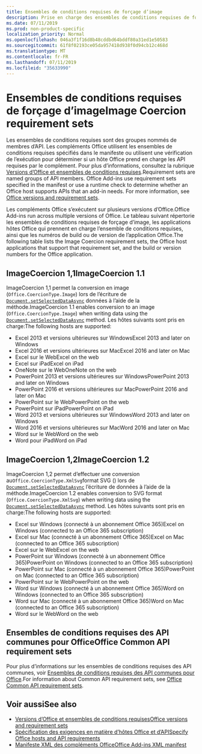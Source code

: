 ```yaml
---
title: Ensembles de conditions requises de forçage d’image
description: Prise en charge des ensembles de conditions requises de forçage d’image avec des compléments Office dans Excel, PowerPoint et Word.
ms.date: 07/11/2019
ms.prod: non-product-specific
localization_priority: Normal
ms.openlocfilehash: 046a3f1f16d8b48cddbd64bddf80a31ed1e50583
ms.sourcegitcommit: 61f8f02193ce05da957418d938f0d94cb12c468d
ms.translationtype: MT
ms.contentlocale: fr-FR
ms.lasthandoff: 07/11/2019
ms.locfileid: "35633990"
---
```

# <a name="image-coercion-requirement-sets"></a><span data-ttu-id="054c8-103">Ensembles de conditions requises de forçage d’image</span><span class="sxs-lookup"><span data-stu-id="054c8-103">Image Coercion requirement sets</span></span>

<span data-ttu-id="054c8-p101">Les ensembles de conditions requises sont des groupes nommés de membres d’API. Les compléments Office utilisent les ensembles de conditions requises spécifiés dans le manifeste ou utilisent une vérification de l’exécution pour déterminer si un hôte Office prend en charge les API requises par le complément. Pour plus d’informations, consultez la rubrique [Versions d’Office et ensembles de conditions requises](/office/dev/add-ins/develop/office-versions-and-requirement-sets).</span><span class="sxs-lookup"><span data-stu-id="054c8-p101">Requirement sets are named groups of API members. Office Add-ins use requirement sets specified in the manifest or use a runtime check to determine whether an Office host supports APIs that an add-in needs. For more information, see [Office versions and requirement sets](/office/dev/add-ins/develop/office-versions-and-requirement-sets).</span></span>

<span data-ttu-id="054c8-107">Les compléments Office s’exécutent sur plusieurs versions d’Office.</span><span class="sxs-lookup"><span data-stu-id="054c8-107">Office Add-ins run across multiple versions of Office.</span></span> <span data-ttu-id="054c8-108">Le tableau suivant répertorie les ensembles de conditions requises de forçage d’image, les applications hôtes Office qui prennent en charge l’ensemble de conditions requises, ainsi que les numéros de build ou de version de l’application Office.</span><span class="sxs-lookup"><span data-stu-id="054c8-108">The following table lists the Image Coercion requirement sets, the Office host applications that support that requirement set, and the build or version numbers for the Office application.</span></span>

## <a name="imagecoercion-11"></a><span data-ttu-id="054c8-109">ImageCoercion 1,1</span><span class="sxs-lookup"><span data-stu-id="054c8-109">ImageCoercion 1.1</span></span>

<span data-ttu-id="054c8-110">ImageCoercion 1,1 permet la conversion en image (`Office.CoercionType.Image`) lors de l’écriture de [`Document.setSelectedDataAsync`](/javascript/api/office/document#setselecteddataasync-data--options--callback-) données à l’aide de la méthode.</span><span class="sxs-lookup"><span data-stu-id="054c8-110">ImageCoercion 1.1 enables conversion to an image (`Office.CoercionType.Image`) when writing data using the [`Document.setSelectedDataAsync`](/javascript/api/office/document#setselecteddataasync-data--options--callback-) method.</span></span> <span data-ttu-id="054c8-111">Les hôtes suivants sont pris en charge:</span><span class="sxs-lookup"><span data-stu-id="054c8-111">The following hosts are supported:</span></span>

- <span data-ttu-id="054c8-112">Excel 2013 et versions ultérieures sur Windows</span><span class="sxs-lookup"><span data-stu-id="054c8-112">Excel 2013 and later on Windows</span></span>
- <span data-ttu-id="054c8-113">Excel 2016 et versions ultérieures sur Mac</span><span class="sxs-lookup"><span data-stu-id="054c8-113">Excel 2016 and later on Mac</span></span>
- <span data-ttu-id="054c8-114">Excel sur le Web</span><span class="sxs-lookup"><span data-stu-id="054c8-114">Excel on the web</span></span>
- <span data-ttu-id="054c8-115">Excel sur iPad</span><span class="sxs-lookup"><span data-stu-id="054c8-115">Excel on iPad</span></span>
- <span data-ttu-id="054c8-116">OneNote sur le Web</span><span class="sxs-lookup"><span data-stu-id="054c8-116">OneNote on the web</span></span>
- <span data-ttu-id="054c8-117">PowerPoint 2013 et versions ultérieures sur Windows</span><span class="sxs-lookup"><span data-stu-id="054c8-117">PowerPoint 2013 and later on Windows</span></span>
- <span data-ttu-id="054c8-118">PowerPoint 2016 et versions ultérieures sur Mac</span><span class="sxs-lookup"><span data-stu-id="054c8-118">PowerPoint 2016 and later on Mac</span></span>
- <span data-ttu-id="054c8-119">PowerPoint sur le Web</span><span class="sxs-lookup"><span data-stu-id="054c8-119">PowerPoint on the web</span></span>
- <span data-ttu-id="054c8-120">PowerPoint sur iPad</span><span class="sxs-lookup"><span data-stu-id="054c8-120">PowerPoint on iPad</span></span>
- <span data-ttu-id="054c8-121">Word 2013 et versions ultérieures sur Windows</span><span class="sxs-lookup"><span data-stu-id="054c8-121">Word 2013 and later on Windows</span></span>
- <span data-ttu-id="054c8-122">Word 2016 et versions ultérieures sur Mac</span><span class="sxs-lookup"><span data-stu-id="054c8-122">Word 2016 and later on Mac</span></span>
- <span data-ttu-id="054c8-123">Word sur le Web</span><span class="sxs-lookup"><span data-stu-id="054c8-123">Word on the web</span></span>
- <span data-ttu-id="054c8-124">Word pour iPad</span><span class="sxs-lookup"><span data-stu-id="054c8-124">Word on iPad</span></span>

## <a name="imagecoercion-12"></a><span data-ttu-id="054c8-125">ImageCoercion 1,2</span><span class="sxs-lookup"><span data-stu-id="054c8-125">ImageCoercion 1.2</span></span>

<span data-ttu-id="054c8-126">ImageCoercion 1,2 permet d’effectuer une conversion au`Office.CoercionType.XmlSvg`format SVG () lors de [`Document.setSelectedDataAsync`](/javascript/api/office/document#setselecteddataasync-data--options--callback-) l’écriture de données à l’aide de la méthode.</span><span class="sxs-lookup"><span data-stu-id="054c8-126">ImageCoercion 1.2 enables conversion to SVG format (`Office.CoercionType.XmlSvg`) when writing data using the [`Document.setSelectedDataAsync`](/javascript/api/office/document#setselecteddataasync-data--options--callback-) method.</span></span> <span data-ttu-id="054c8-127">Les hôtes suivants sont pris en charge:</span><span class="sxs-lookup"><span data-stu-id="054c8-127">The following hosts are supported:</span></span>

- <span data-ttu-id="054c8-128">Excel sur Windows (connecté à un abonnement Office 365)</span><span class="sxs-lookup"><span data-stu-id="054c8-128">Excel on Windows (connected to an Office 365 subscription)</span></span>
- <span data-ttu-id="054c8-129">Excel sur Mac (connecté à un abonnement Office 365)</span><span class="sxs-lookup"><span data-stu-id="054c8-129">Excel on Mac (connected to an Office 365 subscription)</span></span>
- <span data-ttu-id="054c8-130">Excel sur le Web</span><span class="sxs-lookup"><span data-stu-id="054c8-130">Excel on the web</span></span>
- <span data-ttu-id="054c8-131">PowerPoint sur Windows (connecté à un abonnement Office 365)</span><span class="sxs-lookup"><span data-stu-id="054c8-131">PowerPoint on Windows (connected to an Office 365 subscription)</span></span>
- <span data-ttu-id="054c8-132">PowerPoint sur Mac (connecté à un abonnement Office 365)</span><span class="sxs-lookup"><span data-stu-id="054c8-132">PowerPoint on Mac (connected to an Office 365 subscription)</span></span>
- <span data-ttu-id="054c8-133">PowerPoint sur le Web</span><span class="sxs-lookup"><span data-stu-id="054c8-133">PowerPoint on the web</span></span>
- <span data-ttu-id="054c8-134">Word sur Windows (connecté à un abonnement Office 365)</span><span class="sxs-lookup"><span data-stu-id="054c8-134">Word on Windows (connected to an Office 365 subscription)</span></span>
- <span data-ttu-id="054c8-135">Word sur Mac (connecté à un abonnement Office 365)</span><span class="sxs-lookup"><span data-stu-id="054c8-135">Word on Mac (connected to an Office 365 subscription)</span></span>
- <span data-ttu-id="054c8-136">Word sur le Web</span><span class="sxs-lookup"><span data-stu-id="054c8-136">Word on the web</span></span>

## <a name="office-common-api-requirement-sets"></a><span data-ttu-id="054c8-137">Ensembles de conditions requises des API communes pour Office</span><span class="sxs-lookup"><span data-stu-id="054c8-137">Office Common API requirement sets</span></span>

<span data-ttu-id="054c8-138">Pour plus d’informations sur les ensembles de conditions requises des API communes, voir [Ensembles de conditions requises des API communes pour Office](office-add-in-requirement-sets.md).</span><span class="sxs-lookup"><span data-stu-id="054c8-138">For information about Common API requirement sets, see [Office Common API requirement sets](office-add-in-requirement-sets.md).</span></span>

## <a name="see-also"></a><span data-ttu-id="054c8-139">Voir aussi</span><span class="sxs-lookup"><span data-stu-id="054c8-139">See also</span></span>

- [<span data-ttu-id="054c8-140">Versions d’Office et ensembles de conditions requises</span><span class="sxs-lookup"><span data-stu-id="054c8-140">Office versions and requirement sets</span></span>](/office/dev/add-ins/develop/office-versions-and-requirement-sets)
- [<span data-ttu-id="054c8-141">Spécification des exigences en matière d’hôtes Office et d’API</span><span class="sxs-lookup"><span data-stu-id="054c8-141">Specify Office hosts and API requirements</span></span>](/office/dev/add-ins/develop/specify-office-hosts-and-api-requirements)
- [<span data-ttu-id="054c8-142">Manifeste XML des compléments Office</span><span class="sxs-lookup"><span data-stu-id="054c8-142">Office Add-ins XML manifest</span></span>](/office/dev/add-ins/develop/add-in-manifests)
